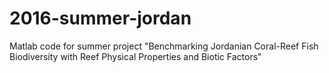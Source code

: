# 2016-summer-jordan
Matlab code for summer project "Benchmarking Jordanian Coral-Reef Fish Biodiversity with Reef Physical Properties and Biotic Factors"
